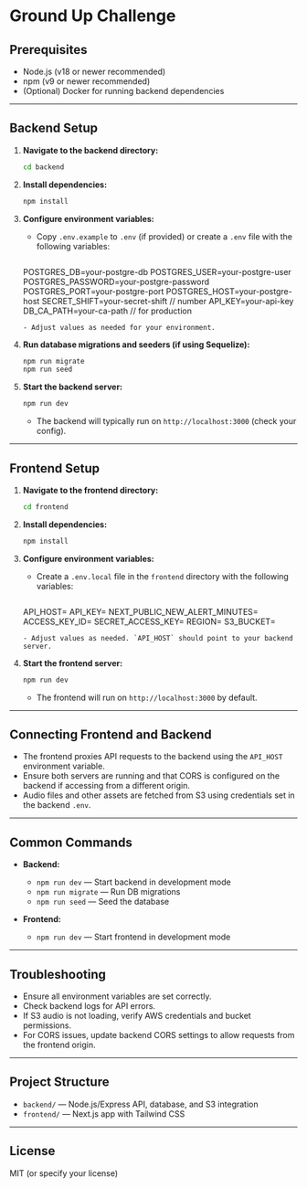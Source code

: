 # Ground Up Challenge

## Prerequisites
- Node.js (v18 or newer recommended)
- npm (v9 or newer recommended)
- (Optional) Docker for running backend dependencies

---

## Backend Setup

1. **Navigate to the backend directory:**
   ```bash
   cd backend
   ```

2. **Install dependencies:**
   ```bash
   npm install
   ```

3. **Configure environment variables:**
   - Copy `.env.example` to `.env` (if provided) or create a `.env` file with the following variables:
     ```env
    POSTGRES_DB=your-postgre-db
    POSTGRES_USER=your-postgre-user
    POSTGRES_PASSWORD=your-postgre-password
    POSTGRES_PORT=your-postgre-port
    POSTGRES_HOST=your-postgre-host
    SECRET_SHIFT=your-secret-shift // number
    API_KEY=your-api-key
    DB_CA_PATH=your-ca-path // for production
     ```
   - Adjust values as needed for your environment.

4. **Run database migrations and seeders (if using Sequelize):**
   ```bash
   npm run migrate
   npm run seed
   ```

5. **Start the backend server:**
   ```bash
   npm run dev
   ```
   - The backend will typically run on `http://localhost:3000` (check your config).

---

## Frontend Setup

1. **Navigate to the frontend directory:**
   ```bash
   cd frontend
   ```

2. **Install dependencies:**
   ```bash
   npm install
   ```

3. **Configure environment variables:**
   - Create a `.env.local` file in the `frontend` directory with the following variables:
     ```env
    API_HOST=
    API_KEY=
    NEXT_PUBLIC_NEW_ALERT_MINUTES=
    ACCESS_KEY_ID=
    SECRET_ACCESS_KEY=
    REGION=
    S3_BUCKET=
     ```
   - Adjust values as needed. `API_HOST` should point to your backend server.

4. **Start the frontend server:**
   ```bash
   npm run dev
   ```
   - The frontend will run on `http://localhost:3000` by default.

---

## Connecting Frontend and Backend

- The frontend proxies API requests to the backend using the `API_HOST` environment variable.
- Ensure both servers are running and that CORS is configured on the backend if accessing from a different origin.
- Audio files and other assets are fetched from S3 using credentials set in the backend `.env`.

---

## Common Commands

- **Backend:**
  - `npm run dev` — Start backend in development mode
  - `npm run migrate` — Run DB migrations
  - `npm run seed` — Seed the database

- **Frontend:**
  - `npm run dev` — Start frontend in development mode

---

## Troubleshooting
- Ensure all environment variables are set correctly.
- Check backend logs for API errors.
- If S3 audio is not loading, verify AWS credentials and bucket permissions.
- For CORS issues, update backend CORS settings to allow requests from the frontend origin.

---

## Project Structure
- `backend/` — Node.js/Express API, database, and S3 integration
- `frontend/` — Next.js app with Tailwind CSS

---

## License
MIT (or specify your license)